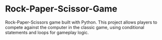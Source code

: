 # Rock-Paper-Scissor-Game
Rock-Paper-Scissors game built with Python. This project allows players to compete against the computer in the classic game, using conditional statements and loops for gameplay logic.
